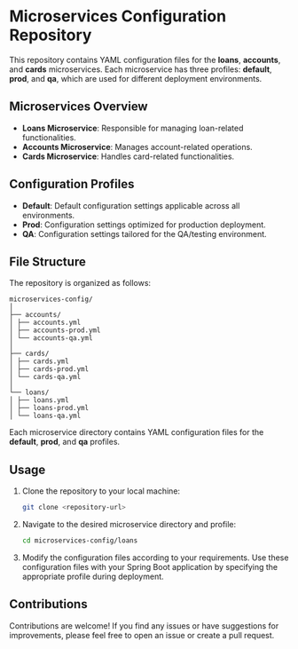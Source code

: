 # Microservices Configuration Repository

This repository contains YAML configuration files for the **loans**, **accounts**, and **cards** microservices. Each microservice has three profiles: **default**, **prod**, and **qa**, which are used for different deployment environments.

## Microservices Overview

- **Loans Microservice**: Responsible for managing loan-related functionalities.
- **Accounts Microservice**: Manages account-related operations.
- **Cards Microservice**: Handles card-related functionalities.

## Configuration Profiles

- **Default**: Default configuration settings applicable across all environments.
- **Prod**: Configuration settings optimized for production deployment.
- **QA**: Configuration settings tailored for the QA/testing environment.

## File Structure

The repository is organized as follows:

```
microservices-config/
│
├── accounts/
│ ├── accounts.yml
│ ├── accounts-prod.yml
│ └── accounts-qa.yml
│
├── cards/
│ ├── cards.yml
│ ├── cards-prod.yml
│ └── cards-qa.yml
│
└── loans/
│ ├── loans.yml
│ ├── loans-prod.yml
│ └── loans-qa.yml
```

Each microservice directory contains YAML configuration files for the **default**, **prod**, and **qa** profiles.

## Usage

1. Clone the repository to your local machine:

   ```bash
   git clone <repository-url>
   ```
   
1. Navigate to the desired microservice directory and profile:

   ```bash
   cd microservices-config/loans
   ```
1. Modify the configuration files according to your requirements. Use these configuration files with your Spring Boot application by specifying the appropriate profile during deployment.

## Contributions

Contributions are welcome! If you find any issues or have suggestions for improvements, please feel free to open an issue or create a pull request.
